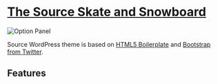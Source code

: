 # [The Source Skate and Snowboard](http://www.sourceboards.com/)

![Option Panel](http://skin.sourceboards.com/skin/frontend/sourceboards/default/images/logo.png)

Source WordPress theme is based on [HTML5 Boilerplate](http://html5boilerplate.com/) and [Bootstrap from Twitter](http://twitter.github.com/bootstrap/).

## Features
